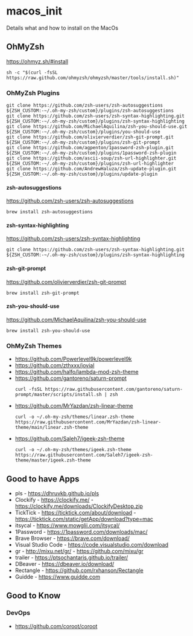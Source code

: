 # macos_init
Details what and how to install on the MacOs

## OhMyZsh
https://ohmyz.sh/#install
```
sh -c "$(curl -fsSL https://raw.github.com/ohmyzsh/ohmyzsh/master/tools/install.sh)"
```

### OhMyZsh Plugins
```
git clone https://github.com/zsh-users/zsh-autosuggestions ${ZSH_CUSTOM:-~/.oh-my-zsh/custom}/plugins/zsh-autosuggestions
git clone https://github.com/zsh-users/zsh-syntax-highlighting.git ${ZSH_CUSTOM:-~/.oh-my-zsh/custom}/plugins/zsh-syntax-highlighting
git clone https://github.com/MichaelAquilina/zsh-you-should-use.git ${ZSH_CUSTOM:-~/.oh-my-zsh/custom}/plugins/you-should-use
git clone https://github.com/olivierverdier/zsh-git-prompt.git ${ZSH_CUSTOM:-~/.oh-my-zsh/custom}/plugins/zsh-git-prompt
git clone https://github.com/agpenton/1password-zsh-plugin.git ${ZSH_CUSTOM:-~/.oh-my-zsh/custom}/plugins/1password-zsh-plugin
git clone https://github.com/ascii-soup/zsh-url-highlighter.git ${ZSH_CUSTOM:-~/.oh-my-zsh/custom}/plugins/zsh-url-highlighter
git clone https://github.com/AndrewHaluza/zsh-update-plugin.git ${ZSH_CUSTOM:-~/.oh-my-zsh/custom}/plugins/update-plugin
```

#### zsh-autosuggestions
https://github.com/zsh-users/zsh-autosuggestions 
```
brew install zsh-autosuggestions
```

#### zsh-syntax-highlighting
https://github.com/zsh-users/zsh-syntax-highlighting
```
git clone https://github.com/zsh-users/zsh-syntax-highlighting.git ${ZSH_CUSTOM:-~/.oh-my-zsh/custom}/plugins/zsh-syntax-highlighting
```

#### zsh-git-prompt
https://github.com/olivierverdier/zsh-git-prompt
```
brew install zsh-git-prompt
```

#### zsh-you-should-use
https://github.com/MichaelAquilina/zsh-you-should-use
```
brew install zsh-you-should-use
```

### OhMyZsh Themes
- https://github.com/Powerlevel9k/powerlevel9k
- https://github.com/zthxxx/jovial
- https://github.com/halfo/lambda-mod-zsh-theme
- https://github.com/gantoreno/saturn-prompt
  ```
  curl -fsSL https://raw.githubusercontent.com/gantoreno/saturn-prompt/master/scripts/install.sh | zsh
  ```
- https://github.com/MrYazdan/zsh-linear-theme
  ```
  curl -o ~/.oh-my-zsh/themes/linear.zsh-theme https://raw.githubusercontent.com/MrYazdan/zsh-linear-theme/main/linear.zsh-theme
  ```
- https://github.com/Saleh7/igeek-zsh-theme
  ```
  curl -o ~/.oh-my-zsh/themes/igeek.zsh-theme https://raw.githubusercontent.com/Saleh7/igeek-zsh-theme/master/igeek.zsh-theme
  ```

## Good to have Apps
- pls - https://dhruvkb.github.io/pls
- Clockify - https://clockify.me/ - https://clockify.me/downloads/ClockifyDesktop.zip
- TickTick - https://ticktick.com/about/download - https://ticktick.com/static/getApp/download?type=mac
- itsycal - https://www.mowglii.com/itsycal/
- 1Password - https://1password.com/downloads/mac/
- Brave Browser - https://brave.com/download/
- Visual Studio Code - https://code.visualstudio.com/download
- gr - http://mixu.net/gr/ - https://github.com/mixu/gr
- trailer - https://ptsochantaris.github.io/trailer/
- DBeaver - https://dbeaver.io/download/
- Rectangle - https://github.com/rxhanson/Rectangle
- Guidde - https://www.guidde.com

## Good to Know
### DevOps
- https://github.com/coroot/coroot
